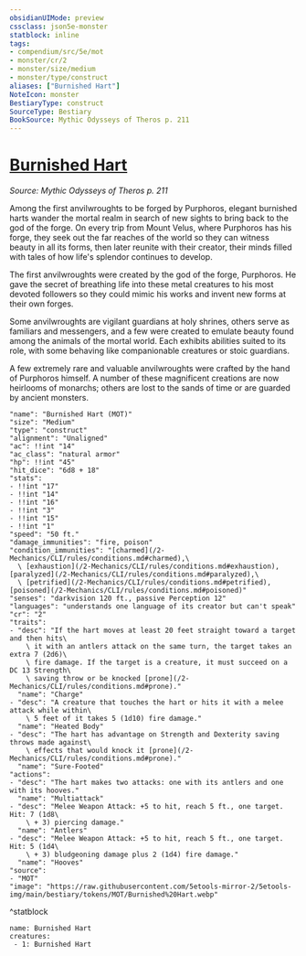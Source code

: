 ```yaml
---
obsidianUIMode: preview
cssclass: json5e-monster
statblock: inline
tags:
- compendium/src/5e/mot
- monster/cr/2
- monster/size/medium
- monster/type/construct
aliases: ["Burnished Hart"]
NoteIcon: monster
BestiaryType: construct
SourceType: Bestiary
BookSource: Mythic Odysseys of Theros p. 211
---
```

# [Burnished Hart](2-Mechanics/CLI/bestiary/construct/burnished-hart-mot.md)
*Source: Mythic Odysseys of Theros p. 211*  

Among the first anvilwroughts to be forged by Purphoros, elegant burnished harts wander the mortal realm in search of new sights to bring back to the god of the forge. On every trip from Mount Velus, where Purphoros has his forge, they seek out the far reaches of the world so they can witness beauty in all its forms, then later reunite with their creator, their minds filled with tales of how life's splendor continues to develop.

The first anvilwroughts were created by the god of the forge, Purphoros. He gave the secret of breathing life into these metal creatures to his most devoted followers so they could mimic his works and invent new forms at their own forges.

Some anvilwroughts are vigilant guardians at holy shrines, others serve as familiars and messengers, and a few were created to emulate beauty found among the animals of the mortal world. Each exhibits abilities suited to its role, with some behaving like companionable creatures or stoic guardians.

A few extremely rare and valuable anvilwroughts were crafted by the hand of Purphoros himself. A number of these magnificent creations are now heirlooms of monarchs; others are lost to the sands of time or are guarded by ancient monsters.

```statblock
"name": "Burnished Hart (MOT)"
"size": "Medium"
"type": "construct"
"alignment": "Unaligned"
"ac": !!int "14"
"ac_class": "natural armor"
"hp": !!int "45"
"hit_dice": "6d8 + 18"
"stats":
- !!int "17"
- !!int "14"
- !!int "16"
- !!int "3"
- !!int "15"
- !!int "1"
"speed": "50 ft."
"damage_immunities": "fire, poison"
"condition_immunities": "[charmed](/2-Mechanics/CLI/rules/conditions.md#charmed),\
  \ [exhaustion](/2-Mechanics/CLI/rules/conditions.md#exhaustion), [paralyzed](/2-Mechanics/CLI/rules/conditions.md#paralyzed),\
  \ [petrified](/2-Mechanics/CLI/rules/conditions.md#petrified), [poisoned](/2-Mechanics/CLI/rules/conditions.md#poisoned)"
"senses": "darkvision 120 ft., passive Perception 12"
"languages": "understands one language of its creator but can't speak"
"cr": "2"
"traits":
- "desc": "If the hart moves at least 20 feet straight toward a target and then hits\
    \ it with an antlers attack on the same turn, the target takes an extra 7 (2d6)\
    \ fire damage. If the target is a creature, it must succeed on a DC 13 Strength\
    \ saving throw or be knocked [prone](/2-Mechanics/CLI/rules/conditions.md#prone)."
  "name": "Charge"
- "desc": "A creature that touches the hart or hits it with a melee attack while within\
    \ 5 feet of it takes 5 (1d10) fire damage."
  "name": "Heated Body"
- "desc": "The hart has advantage on Strength and Dexterity saving throws made against\
    \ effects that would knock it [prone](/2-Mechanics/CLI/rules/conditions.md#prone)."
  "name": "Sure-Footed"
"actions":
- "desc": "The hart makes two attacks: one with its antlers and one with its hooves."
  "name": "Multiattack"
- "desc": "Melee Weapon Attack: +5 to hit, reach 5 ft., one target. Hit: 7 (1d8\
    \ + 3) piercing damage."
  "name": "Antlers"
- "desc": "Melee Weapon Attack: +5 to hit, reach 5 ft., one target. Hit: 5 (1d4\
    \ + 3) bludgeoning damage plus 2 (1d4) fire damage."
  "name": "Hooves"
"source":
- "MOT"
"image": "https://raw.githubusercontent.com/5etools-mirror-2/5etools-img/main/bestiary/tokens/MOT/Burnished%20Hart.webp"
```
^statblock

```encounter-table
name: Burnished Hart
creatures:
 - 1: Burnished Hart
```